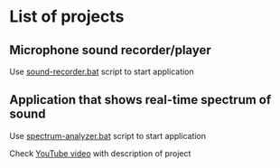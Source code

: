 
# List of projects

## Microphone sound recorder/player
Use [sound-recorder.bat](sound-recorder.bat) script to start application

## Application that shows real-time spectrum of sound
Use [spectrum-analyzer.bat](spectrum-analyzer.bat) script to start application

Check [YouTube video](https://youtu.be/OfHj-EmXh2k) with description of project
